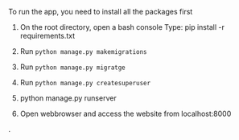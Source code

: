 To run the app, you need to install all the packages first

1. On the root directory, open a bash console
    Type: pip install -r requirements.txt

2. Run `python manage.py makemigrations`
3. Run `python manage.py migratge`
4. Run `python manage.py createsuperuser`

2. python manage.py runserver

3. Open webbrowser and access the website from
    localhost:8000

.